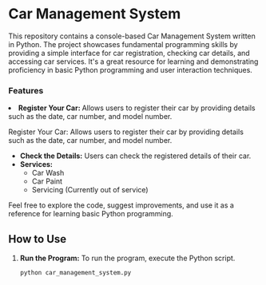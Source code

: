 <h1>Car Management System</h1>

<p>This repository contains a console-based Car Management System written in Python. The project showcases fundamental programming skills by providing a simple interface for car registration, 
  checking car details, and accessing car services.
  It's a great resource for learning and demonstrating proficiency in basic Python programming and user interaction techniques.</p>

<h3>Features</h3>

  <li><b>Register Your Car: </b>Allows users to register their car by providing details such as the date, car number, and model number.</li>

Register Your Car: Allows users to register their car by providing details such as the date, car number, and model number.
- **Check the Details:** Users can check the registered details of their car.
- **Services:**
  - Car Wash
  - Car Paint
  - Servicing (Currently out of service)

Feel free to explore the code, suggest improvements, and use it as a reference for learning basic Python programming.

## How to Use

1. **Run the Program:**
   To run the program, execute the Python script.

   ```bash
   python car_management_system.py
